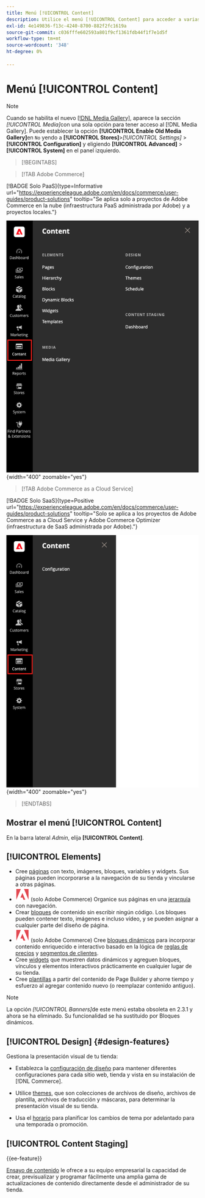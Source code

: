 ```yaml
---
title: Menú [!UICONTROL Content]
description: Utilice el menú [!UICONTROL Content] para acceder a varias funciones y administrar el contenido de su tienda.
exl-id: 4e149836-f13c-4240-8700-882f2fc1619a
source-git-commit: c036fffe602593a801f9cf1361fdb44f1f7e1d5f
workflow-type: tm+mt
source-wordcount: '348'
ht-degree: 0%

---
```


# Menú [!UICONTROL Content]

>[!NOTE]
>
>Cuando se habilita el nuevo [[!DNL Media Gallery]](media-gallery.md), aparece la sección _[!UICONTROL Media]_&#x200B;con una sola opción para tener acceso al [!DNL Media Gallery]. Puede establecer la opción **[!UICONTROL Enable Old Media Gallery]**&#x200B;en `No` yendo a **[!UICONTROL Stores]**>_[!UICONTROL Settings]_ > **[!UICONTROL Configuration]** y eligiendo **[!UICONTROL Advanced]** > **[!UICONTROL System]** en el panel izquierdo.

>[!BEGINTABS]

>[!TAB Adobe Commerce]

[!BADGE Solo PaaS]{type=Informative url="https://experienceleague.adobe.com/en/docs/commerce/user-guides/product-solutions" tooltip="Se aplica solo a proyectos de Adobe Commerce en la nube (infraestructura PaaS administrada por Adobe) y a proyectos locales."}

![Se muestra el menú [!UICONTROL Content] en Admin](./assets/admin-menu-content.png){width="400" zoomable="yes"}

>[!TAB Adobe Commerce as a Cloud Service]

[!BADGE Solo SaaS]{type=Positive url="https://experienceleague.adobe.com/en/docs/commerce/user-guides/product-solutions" tooltip="Solo se aplica a los proyectos de Adobe Commerce as a Cloud Service y Adobe Commerce Optimizer (infraestructura de SaaS administrada por Adobe)."}

![Se muestra el menú [!UICONTROL Content] en Admin](./assets/admin-menu-content-accs.png){width="400" zoomable="yes"}

>[!ENDTABS]

## Mostrar el menú [!UICONTROL Content]

En la barra lateral _Admin_, elija **[!UICONTROL Content]**.

## [!UICONTROL Elements]

- Cree [páginas](pages.md) con texto, imágenes, bloques, variables y widgets. Sus páginas pueden incorporarse a la navegación de su tienda y vincularse a otras páginas.
- ![Adobe Commerce](../assets/adobe-logo.svg) (solo Adobe Commerce) Organice sus páginas en una [jerarquía](page-hierarchy.md) con navegación.
- Crear [bloques](blocks.md) de contenido sin escribir ningún código. Los bloques pueden contener texto, imágenes e incluso vídeo, y se pueden asignar a cualquier parte del diseño de página.
- ![Adobe Commerce](../assets/adobe-logo.svg) (solo Adobe Commerce) Cree [bloques dinámicos](dynamic-blocks.md) para incorporar contenido enriquecido e interactivo basado en la lógica de [reglas de precios](../merchandising-promotions/introduction.md#promotions) y [segmentos de clientes](../customers/customer-segments.md).
- Cree [widgets](widgets.md) que muestren datos dinámicos y agreguen bloques, vínculos y elementos interactivos prácticamente en cualquier lugar de su tienda.
- Cree [plantillas](../page-builder/templates.md) a partir del contenido de Page Builder y ahorre tiempo y esfuerzo al agregar contenido nuevo (o reemplazar contenido antiguo).

>[!NOTE]
>
>La opción _[!UICONTROL Banners]_&#x200B;de este menú estaba obsoleta en 2.3.1 y ahora se ha eliminado. Su funcionalidad se ha sustituido por Bloques dinámicos.

## [!UICONTROL Design] {#design-features}

Gestiona la presentación visual de tu tienda:

- Establezca la [configuración de diseño](configuration.md) para mantener diferentes configuraciones para cada sitio web, tienda y vista en su instalación de [!DNL Commerce].

- Utilice [themes](themes.md), que son colecciones de archivos de diseño, archivos de plantilla, archivos de traducción y máscaras, para determinar la presentación visual de su tienda.

- Usa el [horario](schedule.md) para planificar los cambios de tema por adelantado para una temporada o promoción.

## [!UICONTROL Content Staging]

{{ee-feature}}

[Ensayo de contenido](content-staging.md) le ofrece a su equipo empresarial la capacidad de crear, previsualizar y programar fácilmente una amplia gama de actualizaciones de contenido directamente desde el administrador de su tienda.
